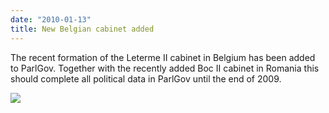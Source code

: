```yaml
---
date: "2010-01-13"
title: New Belgian cabinet added
---
```


The recent formation of the Leterme II cabinet in Belgium has been added to ParlGov. Together with the recently added Boc II cabinet in Romania this should complete all political data in ParlGov until the end of 2009.

![](/images/parliament-germany.jpg)
